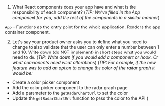 1. What React components does your app have and what is the responsibility of each component?
(_TIP: We've filled in the App component for you, add the rest of the components in a similar manner_)

`App` - Functions as the entry point for the whole application. Renders the app container component.


2. Let's say your product owner asks you to define what you need to change to also validate that the user can only enter a number between 1 and 10. Write down (do NOT implement) in short steps what you would need to do.
(_TIP: Write down if you would add a component or hook. Or what components need what alterations_)
(_TIP: For example, if the new feature was to add an option to change the color of the radar graph it would be:_

- Create a color picker component
- Add the color picker component to the radar graph page
- Add a paremeter to the `getRadarChartUrl` to set the color
- Update the `getRadarChartUrl` function to pass the color to the API
)


